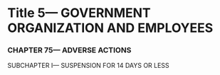
# Title 5— GOVERNMENT ORGANIZATION AND EMPLOYEES
### CHAPTER 75— ADVERSE ACTIONS

SUBCHAPTER I— SUSPENSION FOR 14 DAYS OR LESS
